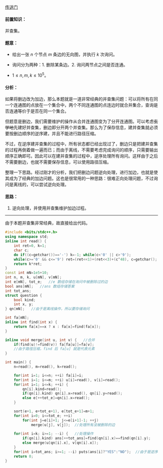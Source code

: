 [传送门](https://www.luogu.com.cn/problem/AT724)

#### 前置知识：

并查集。

#### 题意：

- 给出一张 $n$ 个节点 $m$ 条边的无向图，并执行 $k$ 次询问。

- 询问分为两种：1. 删除某条边。2. 询问两节点之间是否连通。

- $1\le n,m,k\le10^5$。

#### 分析：

如果将删边改为加边，那么本题就是一道非常经典的并查集问题：可以将所有在同一个连通图的点放在一个集合中，两个不同连通图的点连边时就合并集合，查询是否连通等价于是否在同一个集合。

但题意是删边，我们需要维护的操作从合并连通图变为了分开连通图。可以考虑~~玄学地~~先建好并查集，删边即分开两个并查集。那么为了保存信息，建并查集就必须要按删边顺序的逆序建，并且不能进行路径压缩。

不过，在逆序建并查集的过程中，所有状态都已经出现过了，删边只是把建并查集的过程再倒着做一遍而已；而由于离线，不需要考虑完成询问的顺序，只需要输出顺序正确即可。因此可以在建并查集的过程中，逆序处理所有询问。这样由于之后不需要删边，也就不需要保存信息，可以使用路径压缩。

整理一下思路。经过刚才的分析，我们把删边问题逆向处理，进行加边，也就是使其成为了经典的加边问题。这也是很常用的一种思路：很难正向处理问题，不过询问是离线的，可以尝试逆向处理。

#### 思路：

1. 逆向处理，并使用并查集维护加边过程。

---

由于本题并查集非常经典，故直接给出代码。

```cpp
#include <bits/stdc++.h>
using namespace std;
inline int read() {
	int ret=0, k=1;
	char c;
	do if((c=getchar())=='-') k=-1; while(c<'0' || c>'9');
	while(c>='0' && c<='9') ret=(ret<<1)+(ret<<3)+(c^48), c=getchar();
	return k*ret;
}
const int mN=1e5+10;
int n, m, k, u[mN], v[mN];
int e[mN], tot_e;	//e 数组存储在询问中被删除过的边 
bool ans[mN];	//ans 数组存储答案
int tot_ans;
struct question {
	bool kind;
	int x, y;
} qn[mN];	//由于是离线操作，所以要存储询问 

int fa[mN];
inline int find(int x) {
	return fa[x]==x ? x : fa[x]=find(fa[x]);
}

inline void merge(int u, int v) {	//合并
	if(find(u)!=find(v)) fa[fa[u]]=fa[v];
	//由于路径压缩，find 后 fa[u] 就是代表元素 
}

int main() {
	n=read(), m=read(), k=read();

	for(int i=1; i<=n; ++i) fa[i]=i;
	for(int i=1; i<=m; ++i) u[i]=read(), v[i]=read();
	for(int i=1; i<=k; ++i) {
		qn[i].kind=read();
		if(qn[i].kind) qn[i].x=read(), qn[i].y=read();
		else e[++tot_e]=qn[i].x=read();
	}

	sort(e+1, e+tot_e+1), e[tot_e+1]=m+1;
	for(int i=0; i<=tot_e; ++i)
		for(int j=e[i]+1; j<=e[i+1]-1; ++j)
			merge(u[j], v[j]);	//处理所有没被删除的边
 
	for(int i=k; i>=1; --i) {	//处理操作
		if(qn[i].kind) ans[++tot_ans]=find(qn[i].x)==find(qn[i].y);
		else merge(u[qn[i].x], v[qn[i].x]);
	}
	for(int i=tot_ans; i>=1; --i) puts(ans[i]?"YES":"NO");	//由于是逆序操作，所以再逆序输出就是正序了
	return 0;
}
```